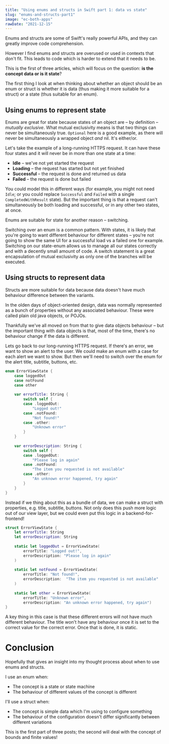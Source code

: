 ```yaml
---
title: "Using enums and structs in Swift part 1: data vs state"
slug: "enums-and-structs-part1"
image: "ec-both-apps"
rawDate: "2021-12-15"
---
```

Enums and structs are some of Swift's really powerful APIs, and they can greatly improve code comprehension.

However I find enums and structs are overused or used in contexts that don't fit. This leads to code which is harder to extend that it needs to be.

This is the first of three articles, which will focus on the question: **is the concept data or is it state**?

The first thing I look at when thinking about whether an object should be an enum or struct is whether it is data (thus making it more suitable for a struct) or a state (thus suitable for an enum).

## Using enums to represent state

Enums are great for state because states of an object are – by definition – *mutually exclusive*. What mutual exclusivity means is that two things can never be simultaneously true. `Optional` here is a good example, as there will never be simultaneously a wrapped object *and* nil. It's either/or.

Let's take the example of a long-running HTTPS request. It can have these four states and it will never be in more than one state at a time:

- **Idle** – we've not yet started the request
- **Loading** – the request has started but not yet finished
- **Successful** – the request is done and returned us data
- **Failed** – the request is done but failed

You could model this in different ways (for example, you might not need `Idle`; or you could replace `Successful` and `Failed` with a single `CompletedWithResult` state). But the important thing is that a request can't simultaneously be both loading and successful, or in any other two states, at once.

Enums are suitable for state for another reason – switching.

Switching over an enum is a common pattern. With states, it is likely that you're going to want different behaviour for different states – you're not going to show the same UI for a successful load vs a failed one for example. Switching on our state-enum allows us to manage all our states correctly and with a decently small amount of code. A switch statement is a great encapsulation of mutual exclusivity as only one of the branches will be executed.

## Using structs to represent data

Structs are more suitable for data because data doesn't have much behaviour difference between the variants.

In the olden days of object-oriented design, data was normally represented as a bunch of properties without any associated behaviour. These were called plain old java objects, or POJOs.

Thankfully we've all moved on from that to give data objects behaviour – but the important thing with data objects is that, most of the time, there's no behaviour change if the data is different.

Lets go back to our long-running HTTPS request. If there's an error, we want to show an alert to the user. We could make an enum with a case for each alert we want to show. But then we'll need to switch over the enum for the alert title, subtitle, buttons, etc.

```swift
enum ErrorViewState {
    case loggedOut
    case notFound
    case other
    
    var errorTitle: String {
        switch self {
        case .loggedOut:
            "Logged out!"
        case .notFound:
            "Not found!"
        case .other:
            "Unknown error"
        }
    }
    
    var errorDescription: String {
        switch self {
        case .loggedOut:
            "Please log in again"
        case .notFound:
            "The item you requested is not available"
        case .other:
            "An unknown error happened, try again"
        }
    }
}
```

Instead if we thing about this as a bundle of data, we can make a struct with properties, e.g. title, subtitle, buttons. Not only does this push more logic out of our view layer, but we could even put this logic in a backend-for-frontend!

```swift
struct ErrorViewState {
    let errorTitle: String
    let errorDescription: String
    
    static let loggedOut = ErrorViewState(
        errorTitle: "Logged out!",
        errorDescription: "Please log in again"
    )
    
    static let notFound = ErrorViewState(
        errorTitle: "Not found!",
        errorDescription:  "The item you requested is not available"
    )
    
    static let other = ErrorViewState(
        errorTitle: "Unknown error",
        errorDescription: "An unknown error happened, try again")
}

```

A key thing in this case is that these different errors will not have much different behaviour. The title won't have any behaviour once it is set to the correct value for the correct error. Once that is done, it is static.

# Conclusion

Hopefully that gives an insight into my thought process about when to use enums and structs.

I use an enum when:
- The concept is a state or state machine
- The behaviour of different values of the concept is different

I'll use a struct when:
- The concept is simple data which I'm using to configure something
- The behaviour of the configuration doesn't differ significantly between different variations

This is the first part of three posts; the second will deal with the concept of bounds and finite values!
